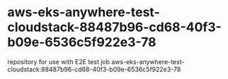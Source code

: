 # aws-eks-anywhere-test-cloudstack-88487b96-cd68-40f3-b09e-6536c5f922e3-78
repository for use with E2E test job aws-eks-anywhere-test-cloudstack:88487b96-cd68-40f3-b09e-6536c5f922e3-78
